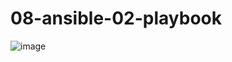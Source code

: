 # 08-ansible-02-playbook

![image](https://github.com/user-attachments/assets/4d4b0ac5-4de1-457f-96bd-d0e86311fb71)

